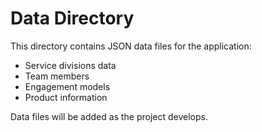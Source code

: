 # Data Directory

This directory contains JSON data files for the application:

- Service divisions data
- Team members
- Engagement models
- Product information

Data files will be added as the project develops.
